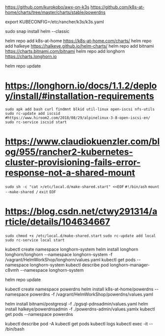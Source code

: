 https://github.com/kurokobo/awx-on-k3s
https://github.com/k8s-at-home/charts/tree/master/charts/stable/powerdns

export KUBECONFIG=/etc/rancher/k3s/k3s.yaml


sudo snap install helm --classic

helm repo add k8s-at-home https://k8s-at-home.com/charts/
helm repo add halkeye https://halkeye.github.io/helm-charts/
helm repo add bitnami https://charts.bitnami.com/bitnami
helm repo add longhorn https://charts.longhorn.io

helm repo update

# https://longhorn.io/docs/1.1.2/deploy/install/#installation-requirements
`sudo apk add bash curl findmnt blkid util-linux open-iscsi nfs-utils`
`sudo rc-update add iscsid #https://www.hiroom2.com/2018/08/29/alpinelinux-3-8-open-iscsi-en/`
`sudo rc-service iscsid start`

# https://www.claudiokuenzler.com/blog/955/rancher2-kubernetes-cluster-provisioning-fails-error-response-not-a-shared-mount
`sudo sh -c "cat >/etc/local.d/make-shared.start" <<EOF`
`#!/bin/ash`
`mount --make-shared /`
`exit`
`EOF`

# https://blog.csdn.net/ctwy291314/article/details/104634667
`sudo chmod +x /etc/local.d/make-shared.start`
`sudo rc-update add local`
`sudo rc-service local start`

kubectl create namespace longhorn-system
helm install longhorn longhorn/longhorn --namespace longhorn-system -f /vagrant/HelmWorkShop/longhorn/values.yaml
kubectl get pods --namespace longhorn-system
kubectl describe pod longhorn-manager-c8vmh --namespace longhorn-system

helm repo update

kubectl create namespace powerdns
helm install <powerdns> k8s-at-home/powerdns --namespace powerdns -f /vagrant/HelmWorkShop/powerdns/values.yaml


helm install <pgsql-pdnsadmin> bitnami/postgresql -f ./pgsql-pdnsadmin/values.yaml
helm install <powerdnsadmin> halkeye/powerdnsadmin -f ./powerdns-admin/values.yamlx
kubectl get pods --namespace powerdns

kubectl describe pod -A
kubectl get pods
kubectl logs <podname>
kubectl exec -it <podname> -- /bin/bash

